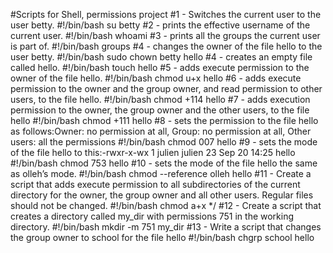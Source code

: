 #Scripts for Shell, permissions project 
#1 - Switches the current user to the user betty.
	#!/bin/bash
	su betty
#2 - prints the effective username of the current user.
	#!/bin/bash
	whoami
#3 - prints all the groups the current user is part of.
	#!/bin/bash
	groups
#4 - changes the owner of the file hello to the user betty.
	#!/bin/bash
	sudo chown betty hello
#4 - creates an empty file called hello.
	#!/bin/bash
	touch hello
#5 - adds execute permission to the owner of the file hello.
	#!/bin/bash
	chmod u+x hello
#6 - adds execute permission to the owner and the group owner, and read permission to other users, to the file hello.
	#!/bin/bash
	chmod +114 hello
#7 - adds execution permission to the owner, the group owner and the other users, to the file hello 
	#!/bin/bash
	chmod +111 hello
#8 - sets the permission to the file hello as follows:Owner: no permission at all, Group: no permission at all, Other users: all the permissions
	#!/bin/bash
	chmod 007 hello
#9 - sets the mode of the file hello to this:-rwxr-x-wx 1 julien julien 23 Sep 20 14:25 hello
	#!/bin/bash
	chmod 753 hello
#10 - sets the mode of the file hello the same as olleh’s mode.
	#!/bin/bash
	chmod --reference olleh hello
#11 - Create a script that adds execute permission to all subdirectories of the current directory for the owner, the group owner and all other users. Regular files should not be changed.
	#!/bin/bash
	chmod a+x */
#12 - Create a script that creates a directory called my_dir with permissions 751 in the working directory.
	#!/bin/bash
	mkdir -m 751 my_dir
#13 - Write a script that changes the group owner to school for the file hello
	#!/bin/bash
	chgrp school hello 

